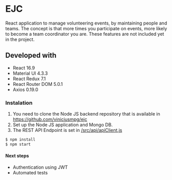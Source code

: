 # EJC

React application to manage volunteering events, by maintaining people and teams. The concept is that more times you participate on events, more likely to become a team coordinator you are. These features are not included yet in the project.

## Developed with

- React 16.9
- Material UI 4.3.3
- React Redux 7.1
- React Router DOM 5.0.1
- Axios 0.19.0

### Instalation

1. You need to clone the Node JS backend repository that is available in https://github.com/viniciusmpg/ejc
2. Set up the Node JS application and Mongo DB.
3. The REST API Endpoint is set in [/src/api/apiClient.js](/src/api/apiClient.js)


```sh
$ npm install
$ npm start
```

#### Next steps

- Authentication using JWT
- Automated tests
